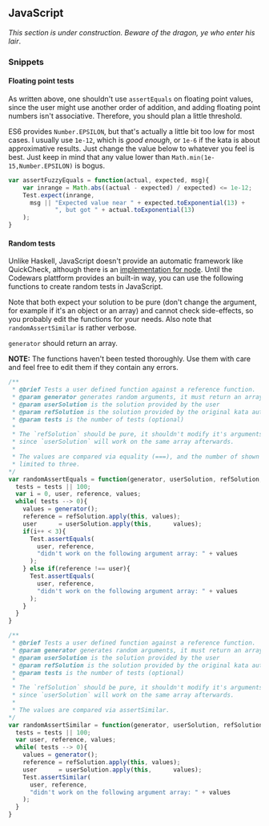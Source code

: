 JavaScript
----------

*This section is under construction. Beware of the dragon, ye who enter his
lair*.

### Snippets

#### Floating point tests

As written above, one shouldn't use `assertEquals` on floating point
values, since the user might use another order of addition, and adding
floating point numbers isn't associative. Therefore, you should plan a
little threshold.

ES6 provides `Number.EPSILON`, but that's actually a little bit too low for
most cases. I usually use `1e-12`, which is *good enough*, or `1e-6` if the
kata is about approximative results. Just change the value below to
whatever you feel is best. Just keep in mind that any value lower than
`Math.min(1e-15,Number.EPSILON)` is bogus.

``` javascript
var assertFuzzyEquals = function(actual, expected, msg){
    var inrange = Math.abs((actual - expected) / expected) <= 1e-12;
    Test.expect(inrange,
      msg || "Expected value near " + expected.toExponential(13) +
             ", but got " + actual.toExponential(13)
    );
}
```

#### Random tests

Unlike Haskell, JavaScript doesn't provide an automatic framework like
QuickCheck, although there is an [implementation for
node](https://github.com/mcandre/node-quickcheck). Until the Codewars
plattform provides an built-in way, you can use the following functions to
create random tests in JavaScript.

Note that both expect your solution to be pure (don't change the argument,
for example if it's an object or an array) and cannot check side-effects,
so you probably edit the functions for your needs. Also note that
`randomAssertSimilar` is rather verbose.

`generator` should return an array.

**NOTE:** The functions haven't been tested thoroughly. Use them with care
and feel free to edit them if they contain any errors.

``` javascript
/**
 * @brief Tests a user defined function against a reference function.
 * @param generator generates random arguments, it must return an array
 * @param userSolution is the solution provided by the user
 * @param refSolution is the solution provided by the original kata author
 * @param tests is the number of tests (optional)
 *
 * The `refSolution` should be pure, it shouldn't modify it's arguments,
 * since `userSolution` will work on the same array afterwards.
 *
 * The values are compared via equality (===), and the number of shown tests is
 * limited to three.
*/
var randomAssertEquals = function(generator, userSolution, refSolution, tests){
  tests = tests || 100;
  var i = 0, user, reference, values;
  while( tests --> 0){
    values = generator();
    reference = refSolution.apply(this, values);
    user      = userSolution.apply(this,      values);
    if(i++ < 3){
      Test.assertEquals(
        user, reference,
        "didn't work on the following argument array: " + values
      );
    } else if(reference !== user){
      Test.assertEquals(
        user, reference,
        "didn't work on the following argument array: " + values
      );
    }
  }
}

/**
 * @brief Tests a user defined function against a reference function.
 * @param generator generates random arguments, it must return an array
 * @param userSolution is the solution provided by the user
 * @param refSolution is the solution provided by the original kata author
 * @param tests is the number of tests (optional)
 *
 * The `refSolution` should be pure, it shouldn't modify it's arguments,
 * since `userSolution` will work on the same array afterwards.
 *
 * The values are compared via assertSimilar.
*/
var randomAssertSimilar = function(generator, userSolution, refSolution, tests){
  tests = tests || 100;
  var user, reference, values;
  while( tests --> 0){
    values = generator();
    reference = refSolution.apply(this, values);
    user      = userSolution.apply(this,      values);
    Test.assertSimilar(
      user, reference, 
      "didn't work on the following argument array: " + values
    );
  }
}
```
